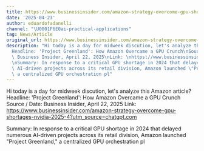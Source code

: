 ```yaml
---
title: https://www.businessinsider.com/amazon-strategy-overcome-gpu-shortages-nvidia-2025-4?utm_source=chatgpt.com
date: '2025-04-23'
author: eduardofadanelli
channel: "\U0001F6E0ai-practical-applications"
tag: News/Article
original_url: https://www.businessinsider.com/amazon-strategy-overcome-gpu-shortages-nvidia-2025-4?utm_source=chatgpt.com
description: "Hi today is a day for midweek discution, let's analyze this Amazon article?\n\
  Headline: 'Project Greenland': How Amazon Overcame a GPU Crunch\nSource / Date:\
  \ Business Insider, April 22, 2025\nLink: \nhttps://www.businessinsider.com/amazon-strategy-overcome-gpu-shortages-nvidia-2025-4?utm_source=chatgpt.com\n\
  \nSummary: In response to a critical GPU shortage in 2024 that delayed numerous\
  \ AI-driven projects across its retail division, Amazon launched \"Project Greenland,\"\
  \ a centralized GPU orchestration pl"
---
```


Hi today is a day for midweek discution, let's analyze this Amazon article?
Headline: 'Project Greenland': How Amazon Overcame a GPU Crunch
Source / Date: Business Insider, April 22, 2025
Link: 
https://www.businessinsider.com/amazon-strategy-overcome-gpu-shortages-nvidia-2025-4?utm_source=chatgpt.com

Summary: In response to a critical GPU shortage in 2024 that delayed numerous AI-driven projects across its retail division, Amazon launched "Project Greenland," a centralized GPU orchestration pl